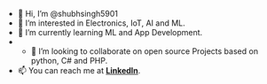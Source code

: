 - 👋 Hi, I’m @shubhsingh5901
- 👀 I’m interested in Electronics, IoT, AI and ML.
- 🌱 I’m currently learning ML and App Development.
- - 💞️ I’m looking to collaborate on open source Projects based on python, C# and PHP.
- 📫 You can reach me at **[LinkedIn](https://www.linkedin.com/in/shubham-singh-0178/)**.

<!---
shubhsingh5901/shubhsingh5901 is a ✨ special ✨ repository because its `README.md` (this file) appears on your GitHub profile.
You can click the Preview link to take a look at your changes.
--->

